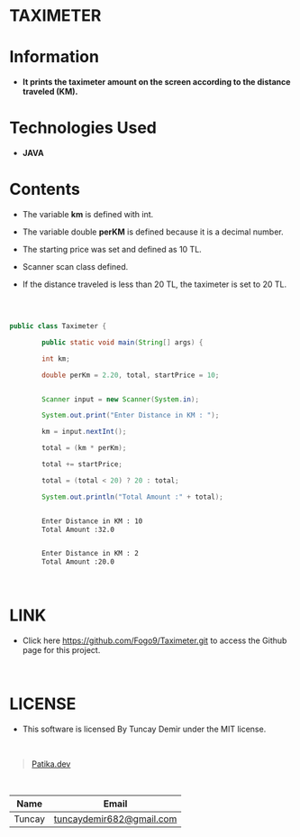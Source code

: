 # **TAXIMETER**

# Information

* **It prints the taximeter amount on the screen according to the distance traveled (KM).**

# Technologies Used

* **JAVA**

# Contents

* The variable **km** is defined with int.

* The variable double **perKM** is defined because it is a decimal number.

* The starting price was set and defined as 10 TL.

* Scanner scan class defined.

* If the distance traveled is less than 20 TL, the taximeter is set to 20 TL.

<br />

```Java

public class Taximeter {

        public static void main(String[] args) {

        int km;

        double perKm = 2.20, total, startPrice = 10;

```

```Java

        Scanner input = new Scanner(System.in);

        System.out.print("Enter Distance in KM : ");

        km = input.nextInt();

        total = (km * perKm);

        total += startPrice;

        total = (total < 20) ? 20 : total;

        System.out.println("Total Amount :" + total);


```

```bash

        Enter Distance in KM : 10
        Total Amount :32.0

```

```bash

        Enter Distance in KM : 2
        Total Amount :20.0

```
<br />

# LINK

* Click here https://github.com/Fogo9/Taximeter.git to access the Github page for this project.

<br />

# LICENSE

* This software is licensed By Tuncay Demir under the MIT license.

<br />

>[Patika.dev](https://app.patika.dev/fogomurphy)

<br/>

| Name |  Email |
| ---- |  ----- |
| Tuncay | tuncaydemir682@gmail.com |

